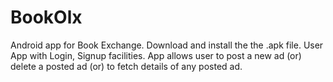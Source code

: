 # BookOlx
 Android app for Book Exchange. Download and install the the .apk file.
 User App with Login, Signup facilities.
 App allows user to post a new ad (or) delete a posted ad (or) to fetch details of any posted ad.
